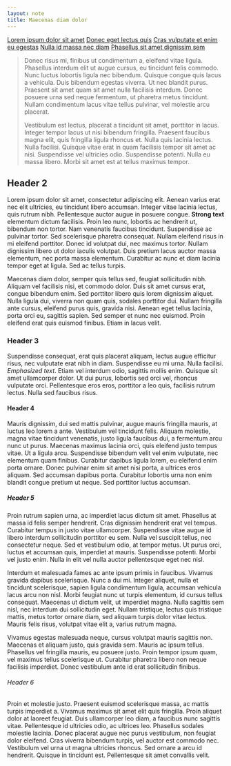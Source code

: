 ```yaml
---
layout: note
title: Maecenas diam dolor
---
```


[Lorem ipsum dolor sit amet](donec-eget-lectus-quis.html)
[Donec eget lectus quis](donec-eget-lectus-quis.html)
[Cras vulputate et enim eu egestas](cras-vulputate-et-enim-eu-egestas.html)
[Nulla id massa nec diam](nulla-id-massa-nec-diam.html)
[Phasellus sit amet dignissim sem](phasellus-sit-amet-dignissim-sem.html)

> Donec risus mi, finibus ut condimentum a, eleifend vitae ligula. Phasellus interdum elit ut augue cursus, eu tincidunt felis commodo. Nunc luctus lobortis ligula nec bibendum. Quisque congue quis lacus a vehicula. Duis bibendum egestas viverra. Ut nec blandit purus. Praesent sit amet quam sit amet nulla facilisis interdum. Donec posuere urna sed neque fermentum, ut pharetra metus tincidunt. Nullam condimentum lacus vitae tellus pulvinar, vel molestie arcu placerat.
>
> Vestibulum est lectus, placerat a tincidunt sit amet, porttitor in lacus. Integer tempor lacus ut nisi bibendum fringilla. Praesent faucibus magna elit, quis fringilla ligula rhoncus et. Nulla quis lacinia lectus. Nulla facilisi. Quisque vitae erat in quam facilisis tempor sit amet ac nisi. Suspendisse vel ultricies odio. Suspendisse potenti. Nulla eu massa libero. Morbi sit amet est at tellus maximus tempor.

## Header 2

Lorem ipsum dolor sit amet, consectetur adipiscing elit. Aenean varius erat nec elit ultricies, eu tincidunt libero accumsan. Integer vitae lacinia lectus, quis rutrum nibh. Pellentesque auctor augue in posuere congue. **Strong text** elementum dictum facilisis. Proin leo nunc, lobortis ac hendrerit ut, bibendum non tortor. Nam venenatis faucibus tincidunt. Suspendisse ac pulvinar tortor. Sed scelerisque pharetra consequat. Nullam eleifend risus in mi eleifend porttitor. Donec id volutpat dui, nec maximus tortor. Nullam dignissim libero ut dolor iaculis volutpat. Duis pretium lacus auctor massa elementum, nec porta massa elementum. Curabitur ac nunc et diam lacinia tempor eget at ligula. Sed ac tellus turpis.

Maecenas diam dolor, semper quis tellus sed, feugiat sollicitudin nibh. Aliquam vel facilisis nisi, et commodo dolor. Duis sit amet cursus erat, congue bibendum enim. Sed porttitor libero quis lorem dignissim aliquet. Nulla ligula dui, viverra non quam quis, sodales porttitor dui. Nullam fringilla ante cursus, eleifend purus quis, gravida nisi. Aenean eget tellus lacinia, porta orci eu, sagittis sapien. Sed semper et nunc nec euismod. Proin eleifend erat quis euismod finibus. Etiam in lacus velit. 

### Header 3

Suspendisse consequat, erat quis placerat aliquam, lectus augue efficitur risus, nec vulputate erat nibh in diam. Suspendisse eu mi urna. Nulla facilisi. *Emphasized text*. Etiam vel interdum odio, sagittis mollis enim. Quisque sit amet ullamcorper dolor. Ut dui purus, lobortis sed orci vel, rhoncus vulputate orci. Pellentesque eros eros, porttitor a leo quis, facilisis rutrum lectus. Nulla sed faucibus risus.

#### Header 4

Mauris dignissim, dui sed mattis pulvinar, augue mauris fringilla mauris, at luctus leo lorem a ante. Vestibulum vel tincidunt felis. Aliquam molestie, magna vitae tincidunt venenatis, justo ligula faucibus dui, a fermentum arcu nunc ut purus. Maecenas maximus lacinia orci, quis eleifend justo tempus vitae. Ut a ligula arcu. Suspendisse bibendum velit vel enim vulputate, nec elementum quam finibus. Curabitur dapibus ligula lorem, eu eleifend enim porta ornare. Donec pulvinar enim sit amet nisi porta, a ultrices eros aliquam. Sed accumsan dapibus porta. Curabitur lobortis urna non enim blandit congue pretium ut neque. Sed porttitor luctus accumsan.

##### Header 5

Proin rutrum sapien urna, ac imperdiet lacus dictum sit amet. Phasellus at massa id felis semper hendrerit. Cras dignissim hendrerit erat vel tempus. Curabitur tempus in justo vitae ullamcorper. Suspendisse vitae augue id libero interdum sollicitudin porttitor eu sem. Nulla vel suscipit tellus, nec consectetur neque. Sed et vestibulum odio, at tempor metus. Ut purus orci, luctus et accumsan quis, imperdiet at mauris. Suspendisse potenti. Morbi vel justo enim. Nulla in elit vel nulla auctor pellentesque eget nec nisl. 

Interdum et malesuada fames ac ante ipsum primis in faucibus. Vivamus gravida dapibus scelerisque. Nunc a dui mi. Integer aliquet, nulla et tincidunt scelerisque, sapien ligula condimentum ligula, accumsan vehicula lacus arcu non nisl. Morbi feugiat nunc ut turpis elementum, id cursus tellus consequat. Maecenas ut dictum velit, ut imperdiet magna. Nulla sagittis sem nisl, nec interdum dui sollicitudin eget. Nullam tristique, lectus quis tristique mattis, metus tortor ornare diam, sed aliquam turpis dolor vitae lectus. Mauris felis risus, volutpat vitae elit a, varius rutrum magna.

Vivamus egestas malesuada neque, cursus volutpat mauris sagittis non. Maecenas et aliquam justo, quis gravida sem. Mauris ac ipsum tellus. Phasellus vel fringilla mauris, eu posuere justo. Proin tempor ipsum quam, vel maximus tellus scelerisque ut. Curabitur pharetra libero non neque facilisis imperdiet. Donec vestibulum ante id erat sollicitudin finibus.

###### Header 6

Proin et molestie justo. Praesent euismod scelerisque massa, ac mattis turpis imperdiet a. Vivamus maximus sit amet elit quis fringilla. Proin aliquet dolor at laoreet feugiat. Duis ullamcorper leo diam, a faucibus nunc sagittis vitae. Pellentesque id ultricies odio, ac ultrices leo. Phasellus sodales molestie lacinia. Donec placerat augue nec purus vestibulum, non feugiat dolor eleifend. Cras viverra bibendum turpis, vel auctor est commodo nec. Vestibulum vel urna ut magna ultricies rhoncus. Sed ornare a arcu id hendrerit. Quisque in tincidunt est. Pellentesque sit amet convallis velit. 
